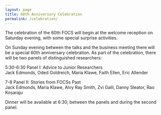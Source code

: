 ```yaml
---
layout: page
title: 60th Anniversary Celebration
permalink: /celebration/
---
```


The celebration of the 60th FOCS will begin at the welcome reception on Saturday evening, with some special surprise activities.

On Sunday evening between the talks and the business meeting there will be a special 60th anniversary celebration.  As part of the celebration, there will be two panels of distinguished researchers:

5:30-6:30 Panel I: Advice to Junior Researchers<br>
Jack Edmonds, Oded Goldreich, Maria Klawe, Faith Ellen, Eric Allender

7-8 Panel II: Stories from FOCSs Past<br>
Jack Edmonds, Maria Klawe, Alvy Ray Smith, Zvi Galil, Danny Sleator, Rao Kosaraju

Dinner will be available at 6:30, between the panels and during the second panel.

